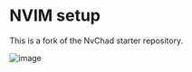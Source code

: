 # NVIM setup
This is a fork of the NvChad starter repository.

![image](https://github.com/sanchezcarlosjr/nvim/assets/24639141/a354ac53-4165-497a-a154-41c149c7cdf2)
